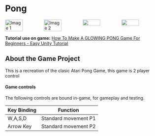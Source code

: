 # Pong
<div style="display: flex; justify-content: space-between;">
  <img src="https://github.com/Calvinking2/Pong/assets/54987031/008bd1f5-6d22-43fe-b7a5-09b27f827e04" alt="Image 1" width="45%">
  <img src="https://github.com/Calvinking2/Pong/assets/54987031/854eed45-7856-4c7a-90a5-742ef839abd6" alt="Image 2" width="45%">
  <img src="https://github.com/Calvinking2/Pong/assets/54987031/e9747fb0-c0f9-49f3-ad37-39094cd05be0" width="45%">
  <img src="https://github.com/Calvinking2/Pong/assets/54987031/504b62b9-28d6-4448-b39f-fc8081a3d877" width="45%">
</div>

**Tutorial use on game:** [How To Make A GLOWING PONG Game For Beginners - Easy Unity Tutorial](https://youtu.be/JZvNFrS7wTM?si=aiSVack4WUWENUFW)

## About the Game Project 

This is a recreation of the clasic Atari Pong Game, this game is 2 player control

#### Game controls

The following controls are bound in-game, for gameplay and testing.


| Key Binding       | Function          |
| ----------------- | ----------------- |
| W,A,S,D           | Standard movement P1|
| Arrow Key         | Standard movement P2              |
